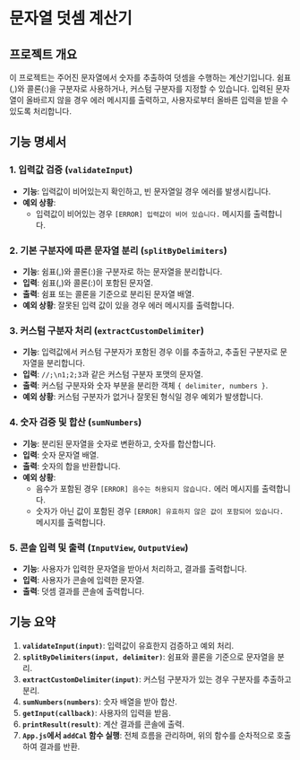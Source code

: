 # 문자열 덧셈 계산기

## 프로젝트 개요

이 프로젝트는 주어진 문자열에서 숫자를 추출하여 덧셈을 수행하는 계산기입니다. 쉼표(,)와 콜론(:)을 구분자로 사용하거나, 커스텀 구분자를 지정할 수 있습니다. 입력된 문자열이 올바르지 않을 경우 에러 메시지를 출력하고, 사용자로부터 올바른 입력을 받을 수 있도록 처리합니다.

## 기능 명세서

### 1. 입력값 검증 (`validateInput`)
- **기능**: 입력값이 비어있는지 확인하고, 빈 문자열일 경우 에러를 발생시킵니다.
- **예외 상황**:
   - 입력값이 비어있는 경우 `[ERROR] 입력값이 비어 있습니다.` 메시지를 출력합니다.

### 2. 기본 구분자에 따른 문자열 분리 (`splitByDelimiters`)
- **기능**: 쉼표(,)와 콜론(:)을 구분자로 하는 문자열을 분리합니다.
- **입력**: 쉼표(,)와 콜론(:)이 포함된 문자열.
- **출력**: 쉼표 또는 콜론을 기준으로 분리된 문자열 배열.
- **예외 상황**: 잘못된 입력 값이 있을 경우 에러 메시지를 출력합니다.

### 3. 커스텀 구분자 처리 (`extractCustomDelimiter`)
- **기능**: 입력값에서 커스텀 구분자가 포함된 경우 이를 추출하고, 추출된 구분자로 문자열을 분리합니다.
- **입력**: `//;\n1;2;3`과 같은 커스텀 구분자 포맷의 문자열.
- **출력**: 커스텀 구분자와 숫자 부분을 분리한 객체 `{ delimiter, numbers }`.
- **예외 상황**: 커스텀 구분자가 없거나 잘못된 형식일 경우 예외가 발생합니다.

### 4. 숫자 검증 및 합산 (`sumNumbers`)
- **기능**: 분리된 문자열을 숫자로 변환하고, 숫자를 합산합니다.
- **입력**: 숫자 문자열 배열.
- **출력**: 숫자의 합을 반환합니다.
- **예외 상황**:
   - 음수가 포함된 경우 `[ERROR] 음수는 허용되지 않습니다.` 에러 메시지를 출력합니다.
   - 숫자가 아닌 값이 포함된 경우 `[ERROR] 유효하지 않은 값이 포함되어 있습니다.` 메시지를 출력합니다.

### 5. 콘솔 입력 및 출력 (`InputView`, `OutputView`)
- **기능**: 사용자가 입력한 문자열을 받아서 처리하고, 결과를 출력합니다.
- **입력**: 사용자가 콘솔에 입력한 문자열.
- **출력**: 덧셈 결과를 콘솔에 출력합니다.

## 기능 요약

1. **`validateInput(input)`**: 입력값이 유효한지 검증하고 예외 처리.
2. **`splitByDelimiters(input, delimiter)`**: 쉼표와 콜론을 기준으로 문자열을 분리.
3. **`extractCustomDelimiter(input)`**: 커스텀 구분자가 있는 경우 구분자를 추출하고 분리.
4. **`sumNumbers(numbers)`**: 숫자 배열을 받아 합산.
5. **`getInput(callback)`**: 사용자의 입력을 받음.
6. **`printResult(result)`**: 계산 결과를 콘솔에 출력.
7. **`App.js`에서 `addCal` 함수 실행**: 전체 흐름을 관리하며, 위의 함수를 순차적으로 호출하여 결과를 반환.


